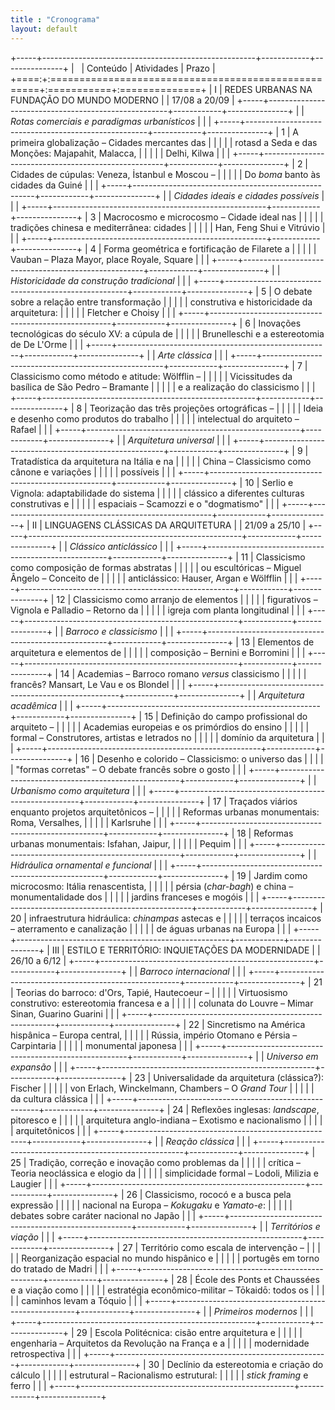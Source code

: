 ```yaml
---
title : "Cronograma"
layout: default
---
```


+-----+-----------------------------------------------------+------------+---------------+
|     | Conteúdo                                            | Atividades | Prazo         |
+====:+:====================================================+:===========+:==============+
|   I | REDES URBANAS NA FUNDAÇÃO DO MUNDO MODERNO          |            | 17/08 a 20/09 |
+-----+-----------------------------------------------------+------------+---------------+
|     | *Rotas comerciais e paradigmas urbanísticos*        |            |               |
+-----+-----------------------------------------------------+------------+---------------+
|   1 | A primeira globalização – Cidades mercantes das     |            |               |
|     | rotasd a Seda e das Monções: Majapahit, Malacca,    |            |               |
|     | Delhi, Kilwa                                        |            |               |
+-----+-----------------------------------------------------+------------+---------------+
|   2 | Cidades de cúpulas: Veneza, İstanbul e Moscou –     |            |               |
|     | Do *boma* banto às cidades da Guiné                 |            |               |
+-----+-----------------------------------------------------+------------+---------------+
|     | *Cidades ideais e cidades possíveis*                |            |               |
+-----+-----------------------------------------------------+------------+---------------+
|   3 | Macrocosmo e microcosmo – Cidade ideal nas          |            |               |
|     | tradições chinesa e mediterrânea: cidades           |            |               |
|     | Han, Feng Shui e Vitrúvio                           |            |               |
+-----+-----------------------------------------------------+------------+---------------+
|   4 | Forma geométrica e fortificação de Filarete a       |            |               |
|     | Vauban – Plaza Mayor, place Royale, Square          |            |               |
+-----+-----------------------------------------------------+------------+---------------+
|     | *Historicidade da construção tradicional*           |            |               |
+-----+-----------------------------------------------------+------------+---------------+
|   5 | O debate sobre a relação entre transformação        |            |               |
|     | construtiva e historicidade da arquitetura:         |            |               |
|     | Fletcher e Choisy                                   |            |               |
+-----+-----------------------------------------------------+------------+---------------+
|   6 | Inovações tecnológicas do século XV: a cúpula de    |            |               |
|     | Brunelleschi e a estereotomia de De L'Orme          |            |               |
+-----+-----------------------------------------------------+------------+---------------+
|     | *Arte clássica*                                     |            |               |
+-----+-----------------------------------------------------+------------+---------------+
|   7 | Classicismo como método e atitude: Wölfflin –       |            |               |
|     | Vicissitudes da basílica de São Pedro – Bramante    |            |               |
|     | e a realização do classicismo                       |            |               |
+-----+-----------------------------------------------------+------------+---------------+
|   8 | Teorização das três projeções ortográficas –        |            |               |
|     | Ideia e desenho como produtos do trabalho           |            |               |
|     | intelectual do arquiteto – Rafael                   |            |               |
+-----+-----------------------------------------------------+------------+---------------+
|     | *Arquitetura universal*                             |            |               |
+-----+-----------------------------------------------------+------------+---------------+
|   9 | Tratadística da arquitetura na Itália e na          |            |               |
|     | China – Classicismo como cânone e variações         |            |               |
|     | possíveis                                           |            |               |
+-----+-----------------------------------------------------+------------+---------------+
|  10 | Serlio e Vignola: adaptabilidade do sistema         |            |               |
|     | clássico a diferentes culturas construtivas e       |            |               |
|     | espaciais – Scamozzi e o "dogmatismo"               |            |               |
+-----+-----------------------------------------------------+------------+---------------+
|  II | LINGUAGENS CLÁSSICAS DA ARQUITETURA                 |            | 21/09 a 25/10 |
+-----+-----------------------------------------------------+------------+---------------+
|     | *Clássico anticlássico*                             |            |               |
+-----+-----------------------------------------------------+------------+---------------+
|  11 | Classicismo como composição de formas abstratas     |            |               |
|     | ou escultóricas – Miguel Ângelo – Conceito de       |            |               |
|     | anticlássico: Hauser, Argan e Wölfflin              |            |               |
+-----+-----------------------------------------------------+------------+---------------+
|  12 | Classicismo como arranjo de elementos               |            |               |
|     | figurativos – Vignola e Palladio – Retorno da       |            |               |
|     | igreja com planta longitudinal                      |            |               |
+-----+-----------------------------------------------------+------------+---------------+
|     | *Barroco e classicismo*                             |            |               |
+-----+-----------------------------------------------------+------------+---------------+
|  13 | Elementos de arquitetura e elementos de             |            |               |
|     | composição – Bernini e Borromini                    |            |               |
+-----+-----------------------------------------------------+------------+---------------+
|  14 | Academias – Barroco romano *versus* classicismo     |            |               |
|     | francês? Mansart, Le Vau e os Blondel               |            |               |
+-----+-----------------------------------------------------+------------+---------------+
|     | *Arquitetura acadêmica*                             |            |               |
+-----+-----------------------------------------------------+------------+---------------+
|  15 | Definição do campo profissional do arquiteto –      |            |               |
|     | Academias europeias e os primórdios do ensino       |            |               |
|     | formal – Construtores, artistas e letrados no       |            |               |
|     | domínio da arquitetura                              |            |               |
+-----+-----------------------------------------------------+------------+---------------+
|  16 | Desenho e colorido – Classicismo: o universo das    |            |               |
|     | "formas corretas" – O debate francês sobre o gosto  |            |               |
+-----+-----------------------------------------------------+------------+---------------+
|     | *Urbanismo como arquitetura*                        |            |               |
+-----+-----------------------------------------------------+------------+---------------+
|  17 | Traçados viários enquanto projetos arquitetônicos – |            |               |
|     | Reformas urbanas monumentais: Roma, Versalhes,      |            |               |
|     | Karlsruhe                                           |            |               |
+-----+-----------------------------------------------------+------------+---------------+
|  18 | Reformas urbanas monumentais: Isfahan, Jaipur,      |            |               |
|     | Pequim                                              |            |               |
+-----+-----------------------------------------------------+------------+---------------+
|     | *Hidráulica ornamental e funcional*                 |            |               |
+-----+-----------------------------------------------------+------------+---------------+
|  19 | Jardim como microcosmo: Itália renascentista,       |            |               |
|     | pérsia (*char-bagh*) e china – monumentalidade dos  |            |               |
|     | jardins franceses e mogóis                          |            |               |
+-----+-----------------------------------------------------+------------+---------------+
|  20 | infraestrutura hidráulica: *chinampas* astecas e    |            |               |
|     | terraços incaicos – aterramento e canalização       |            |               |
|     | de águas urbanas na Europa                          |            |               |
+-----+-----------------------------------------------------+------------+---------------+
| III | ESTILO E TERRITÓRIO: INQUIETAÇÕES DA MODERNIDADE    |            | 26/10 a  6/12 |
+-----+-----------------------------------------------------+------------+---------------+
|     | *Barroco internacional*                             |            |               |
+-----+-----------------------------------------------------+------------+---------------+
|  21 | Teorias do barroco: d'Ors, Tapié, Hautecoeur –      |            |               |
|     | Virtuosismo construtivo: estereotomia francesa e a  |            |               |
|     | colunata do Louvre – Mimar Sinan, Guarino Guarini   |            |               |
+-----+-----------------------------------------------------+------------+---------------+
|  22 | Sincretismo na América hispânica – Europa central,  |            |               |
|     | Rússia, império Otomano e Pérsia – Carpintaria      |            |               |
|     | monumental japonesa                                 |            |               |
+-----+-----------------------------------------------------+------------+---------------+
|     | *Universo em expansão*                              |            |               |
+-----+-----------------------------------------------------+------------+---------------+
|  23 | Universalidade da arquitetura (clássica?): Fischer  |            |               |
|     | von Erlach, Winckelmann, Chambers – O *Grand Tour*  |            |               |
|     | da cultura clássica                                 |            |               |
+-----+-----------------------------------------------------+------------+---------------+
|  24 | Reflexões inglesas: *landscape*, pitoresco e        |            |               |
|     | arquitetura anglo-indiana – Exotismo e nacionalismo |            |               |
|     | arquitetônicos                                      |            |               |
+-----+-----------------------------------------------------+------------+---------------+
|     | *Reação clássica*                                   |            |               |
+-----+-----------------------------------------------------+------------+---------------+
|  25 | Tradição, correção e inovação como problemas da     |            |               |
|     | crítica – Teoria neoclássica e elogio da            |            |               |
|     | simplicidade formal – Lodoli, Milizia e Laugier     |            |               |
+-----+-----------------------------------------------------+------------+---------------+
|  26 | Classicismo, rococó e a busca pela expressão        |            |               |
|     | nacional na Europa – *Kokugaku* e *Yamato-e*:       |            |               |
|     | debates sobre caráter nacional no Japão             |            |               |
+-----+-----------------------------------------------------+------------+---------------+
|     | *Territórios e viação*                              |            |               |
+-----+-----------------------------------------------------+------------+---------------+
|  27 | Território como escala de intervenção –             |            |               |
|     | Reorganização espacial no mundo hispânico e         |            |               |
|     | portugês em torno do tratado de Madri               |            |               |
+-----+-----------------------------------------------------+------------+---------------+
|  28 | École des Ponts et Chaussées e a viação como        |            |               |
|     | estratégia econômico-militar – Tōkaidō: todos os    |            |               |
|     | caminhos levam a Tóquio                             |            |               |
+-----+-----------------------------------------------------+------------+---------------+
|     | *Primeiros modernos*                                |            |               |
+-----+-----------------------------------------------------+------------+---------------+
|  29 | Escola Politécnica: cisão entre arquitetura e       |            |               |
|     | engenharia – Arquitetos da Revolução na França e a  |            |               |
|     | modernidade retrospectiva                           |            |               |
+-----+-----------------------------------------------------+------------+---------------+
|  30 | Declínio da estereotomia e criação do cálculo       |            |               |
|     | estrutural – Racionalismo estrutural:               |            |               |
|     | *stick framing* e ferro                             |            |               |
+-----+-----------------------------------------------------+------------+---------------+
